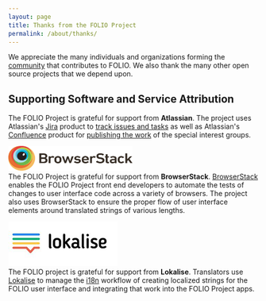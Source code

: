 ```yaml
---
layout: page
title: Thanks from the FOLIO Project
permalink: /about/thanks/
---
```


We appreciate the many individuals and organizations forming the [community](/community) that contributes to FOLIO.
We also thank the many other open source projects that we depend upon.

## Supporting Software and Service Attribution

The FOLIO Project is grateful for support from **Atlassian**.
The project uses Atlassian's [Jira](https://www.atlassian.com/software/jira) product to [track issues and tasks](https://issues.folio.org/) as well as Atlassian's [Confluence](https://www.atlassian.com/software/confluence) product for [publishing the work](http://wiki.folio.org/) of the special interest groups.

<a href="https://www.browserstack.com/"><img src="/images/browserstack-logo.svg" alt="BrowserStack logo" width="250" height="50" /></a><br />
The FOLIO Project is grateful for support from **BrowserStack**.
[BrowserStack](https://www.browserstack.com) enables the FOLIO Project front end developers to automate the tests of changes to user interface code across a variety of browsers.
The project also uses BrowserStack to ensure the proper flow of user interface elements around translated strings of various lengths.

<a href="https://lokalise.com/"><img src="/images/lokalise.png" alt="Lokalise logo" width="220" height="90" /></a><br />
The FOLIO project is grateful for support from **Lokalise**.  Translators use [Lokalise](https://lokalise.com) to manage the [i18n](/faqs/explain-i18n/) workflow of creating localized strings for the FOLIO user interface and integrating that work into the FOLIO Project apps.
